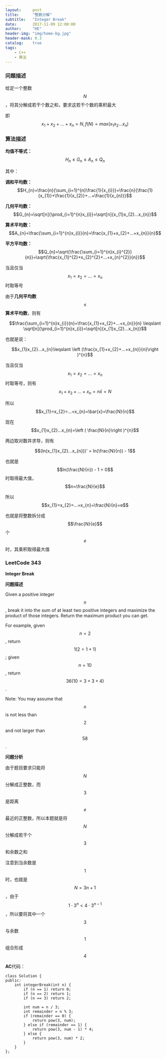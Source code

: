 ```yaml
---
layout:     post
title:      "整数分解"
subtitle:   "Integer Break"
date:       2017-11-09 12:00:00
author:     "HE"
header-img: "img/home-bg.jpg"
header-mask: 0.3
catalog:    true
tags:
    - C++
    - 算法
---
```


### 问题描述

给定一个整数$$N$$，将其分解成若干个数之和，要求这若干个数的乘积最大

即$$x_{1}+x_{2}+...+x_{n}=N,f(N)=max(x_{1}x_{2}...x_{n})$$

### 算法描述

**均值不等式：**$$H_{n} \leqslant G_{n} \leqslant A_{n} \leqslant Q_{n}$$

其中：

**调和平均数：**$$H_{n}=\frac{n}{\sum_{i=1}^{n}\frac{1}{x_{i}}}=\frac{n}{\frac{1}{x_{1}}+\frac{1}{x_{2}}+...+\frac{1}{x_{n}}}$$

**几何平均数：**$$G_{n}=\sqrt[n]{\prod_{i=1}^{n}x_{i}}=\sqrt[n]{x_{1}x_{2}...x_{n}}$$

**算术平均数：**$$A_{n}=\frac{\sum_{i=1}^{n}x_{i}}{n}=\frac{x_{1}+x_{2}+...+x_{n}}{n}$$

**平方平均数：**$$Q_{n}=\sqrt{\frac{\sum_{i=1}^{n}x_{i}^{2}}{n}}=\sqrt{\frac{x_{1}^{2}+x_{2}^{2}+...+x_{n}^{2}}{n}}$$

当且仅当$$x_{1}=x_{2}=...=x_{n}$$时取等号

由于**几何平均数**$$\leqslant$$**算术平均数**，则有

$$\frac{\sum_{i=1}^{n}x_{i}}{n}=\frac{x_{1}+x_{2}+...+x_{n}}{n} \leqslant \sqrt[n]{\prod_{i=1}^{n}x_{i}}=\sqrt[n]{x_{1}x_{2}...x_{n}}$$

也就是说：

$$x_{1}x_{2}...x_{n}\leqslant \left (\frac{x_{1}+x_{2}+...+x_{n}}{n}\right )^{n}$$

当且仅当$$x_{1}=x_{2}=...=x_{n}$$时取等号，则有$$x_{1}+x_{2}+...+x_{n}=n\bar{x}=N$$

所以$$x_{1}=x_{2}=...=x_{n}=\bar{x}=\frac{N}{n}$$

现在$$x_{1}x_{2}...x_{n}=\left ( \frac{N}{n}\right )^{n}$$

两边取对数并求导，则有

$$(ln(x_{1}x_{2}...x_{n}))' = ln(\frac{N}{n}) - 1$$

也就是$$ln(\frac{N}{n}) - 1 = 0$$时取得最大值，$$n=\frac{N}{e}$$

所以$$x_{1}=x_{2}=...=x_{n}=\frac{N}{n}=e$$

也就是将整数拆分成$$\frac{N}{e}$$个$$e$$时，其乘积取得最大值

### LeetCode 343

**Integer Break**

**问题描述**

Given a positive integer $$n$$, break it into the sum of at least two positive integers and maximize the product of those integers. Return the maximum product you can get.

For example, given $$n = 2$$, return $$1 (2 = 1 + 1)$$; given $$n = 10$$, return $$36 (10 = 3 + 3 + 4)$$.

Note: You may assume that $$n$$ is not less than $$2$$ and not larger than $$58$$.

**问题分析**

由于题目要求只能将$$N$$分解成正整数，而$$3$$是距离$$e$$最近的正整数，所以本题就是将$$N$$分解成若干个$$3$$和余数之和

注意到当余数是$$1$$时，也就是$$N = 3n + 1$$，由于$$1 \cdot 3^{n} < 4\cdot 3^{n-1}$$，所以要将其中一个$$3$$与余数$$1$$组合形成$$4$$

**AC**代码：

```
class Solution {
public:
    int integerBreak(int n) {
        if (n == 1) return 0;
        if (n == 2) return 1;
        if (n == 3) return 2;
        
        int num = n / 3;
        int remainder = n % 3;
        if (remainder == 0) {
            return pow(3, num);
        } else if (remainder == 1) {
            return pow(3, num - 1) * 4;
        } else {
            return pow(3, num) * 2;
        }
    }
};
```